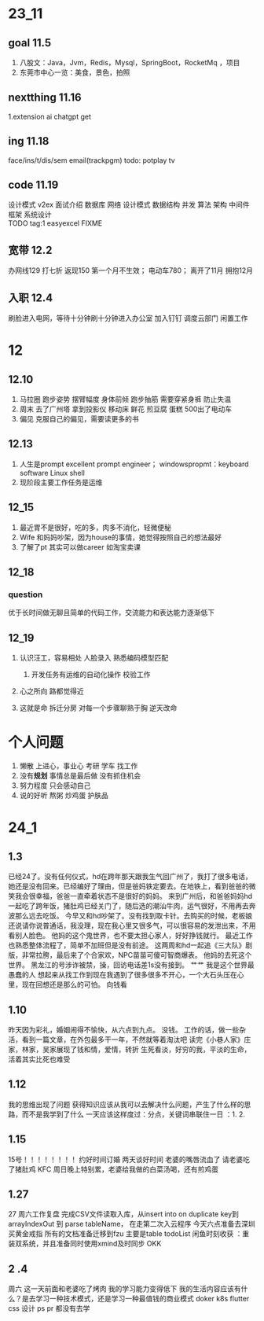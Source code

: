 # 23_11

## goal 11.5  
1. 八股文：Java，Jvm，Redis，Mysql，SpringBoot，RocketMq ，项目
2. 东莞市中心一览：美食，景色，拍照

## nextthing 11.16
1.extension ai chatgpt
 get 
 
## ing 11.18
face/ins/t/dis/sem
email(trackpgm)
 todo: potplay tv

## code 11.19
设计模式 v2ex 面试介绍 
数据库   网络  设计模式
数据结构  并发  算法  架构
中间件 框架    系统设计    
TODO tag:1 easyexcel 
FIXME 




## 宽带 12.2
办网线129 打七折  返现150 第一个月不生效；
电动车780；
离开了11月 拥抱12月

## 入职 12.4
刷脸进入电网，等待十分钟刷十分钟进入办公室
加入钉钉 调度云部门  闲置工作


# 12
## 12.10
1. 马拉圈
跑步姿势 摆臂幅度 身体前倾
跑步抽筋 需要穿紧身裤 防止失温
2. 周末
去了广州塔 拿到投影仪 移动床
鲜花  煎豆腐 蛋糕
500出了电动车
3. 偏见
克服自己的偏见，需要读更多的书

## 12.13
1. 人生是prompt excellent prompt engineer；
    windowspropmt：keyboard software  Linux shell
2. 现阶段主要工作任务是运维

## 12_15
1. 最近胃不是很好，吃的多，肉多不消化，轻微便秘
2. Wife 和妈妈吵架，因为house的事情，她觉得按照自己的想法最好
3. 了解了pt 其实可以做career 如淘宝卖课


## 12_18

### question
 优于长时间做无聊且简单的代码工作，交流能力和表达能力逐渐低下

## 12_19


1. 认识汪工，容易相处  人脸录入  熟悉编码模型匹配
   1. 开发任务有运维的自动化操作  校验工作

2. 心之所向  路都觉得近
3. 这就是命  拆迁分房
   对每一个步骤聊熟于胸  逆天改命


# 个人问题

1. 懒散   上进心，事业心
   考研  学车 找工作
2. 没有**规划**
   事情总是最后做  没有抓住机会
3. 努力程度
   只会感动自己
4. 说的好听
   熬粥 炒鸡蛋  护肤品

# 24_1

## 1.3

   已经24了。没有任何仪式，hd在跨年那天跟我生气回广州了，我打了很多电话，她还是没有回来。已经编好了理由，但是爸妈铁定要去。在地铁上，看到爸爸的微笑我会很幸福，爸爸一直牵着状态不是很好的妈妈。
   来到广州后，和爸爸妈妈hd一起吃了跨年饭，猪肚鸡已经关门了，随后选的潮汕牛肉，运气很好，不用再去奔波那么远去吃饭。
   今早又和hd吵架了。没有找到取卡针。去购买的时候，老板娘还说请你说普通话，我没理，现在我心里又很多气，可以很容易的发泄出来，不用看别人脸色。
   他妈的这个鬼世界，也不要太担心家人，好好挣钱就行。
   最近工作也熟悉整体流程了，简单不加班但是没有前途。
   这两周和hd一起追《三大队》剧版，非常拉胯，最后来了个合家欢，NPC苗苗可傻可智商爆表。
   他妈的去死这个世界。
   黑龙江的号涉诈被禁，操，回访电话差1s没有接到。
   艹艹
   我是这个世界最愚蠢的人
   想起来从找工作到现在我遇到了很多很多不开心，一个大石头压在心里，现在回想还是那么的可怕。
   向钱看

## 1.10

   昨天因为彩礼，婚姻闹得不愉快，从六点到九点。
   没钱。
   工作的话，做一些杂活，看到一篇文章，在外包最多干一年，不然就等着淘汰吧
   读完《小巷人家》庄家，林家，吴家展现了钱和情，爱情，转折
   生死看淡，好穷的我，平淡的生命，活着其实比死也难受

## 1.12

   我的思维出现了问题
   获得知识应该从我可以去解决什么问题，产生了什么样的思路，而不是我学到了什么
   一天应该这样度过：分点，关键词串联住一日  ：1. 2. 

## 1.15

   15号！！！！！！！！
   约好时间订婚 两天谈好时间
   老婆的嘴唇流血了 请老婆吃了猪肚鸡 KFC 
   周日晚上特别累，老婆给我做的白菜汤喝，还有煎鸡蛋

## 1.27

   27 周六工作复盘
   完成CSV文件读取入库，从insert into on duplicate key到  arrayIndexOut 到 parse tableName，  在走第二次入云程序
   今天六点准备去深圳买黄金戒指 
   所有的文档准备迁移到fzu  主要是table todoList
   闲鱼时刻收获 ：重装双系统，并且准备同时使用xmind及时同步  OKK

## 2 .4

   周六 这一天前面和老婆吃了烤肉
   我的学习能力变得低下
   我的生活内容应该有什么？是去学习一种技术模式，还是学习一种最值钱的商业模式 
   doker k8s flutter css 设计 ps pr 都没有去学

